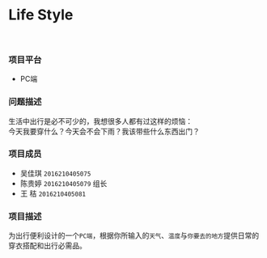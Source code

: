 # Life Style 
<br>

### 项目平台
* PC端
### 问题描述
生活中出行是必不可少的，我想很多人都有过这样的烦恼：<br>
今天我要穿什么？今天会不会下雨？我该带些什么东西出门？
### 项目成员
* 吴佳琪 `2016210405075` 
* 陈贵婷 `2016210405079` 组长
* 王  秸 `2016210405081`

### 项目描述
为出行便利设计的一个`PC端`，根据你所输入的`天气`、`温度`与`你要去的地方`提供日常的穿衣搭配和出行必需品。
